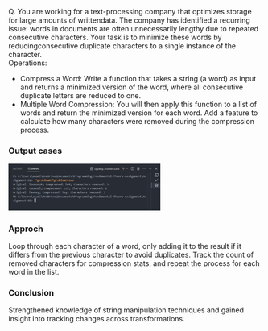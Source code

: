 Q. You are working for a text-processing company that optimizes storage for large amounts of writtendata. The company has identified a recurring issue: words in documents are often unnecessarily lengthy due to repeated consecutive characters. Your task is to minimize these words by reducingconsecutive duplicate characters to a single instance of the character.
<br>Operations:
- Compress a Word: Write a function that takes a string (a word) as input and returns a minimized version of the word, where all consecutive duplicate letters are reduced to one.
- Multiple Word Compression: You will then apply this function to a list of words and return the minimized version for each word.
Add a feature to calculate how many characters were removed during the compression process.

### Output cases
<img src = "../images/problem03.png" width = "60%" height = "auto">

### Approch 

Loop through each character of a word, only adding it to the result if it differs from the previous character to avoid duplicates. Track the count of removed characters for compression stats, and repeat the process for each word in the list.

### Conclusion

Strengthened knowledge of string manipulation techniques and gained insight into tracking changes across transformations.

